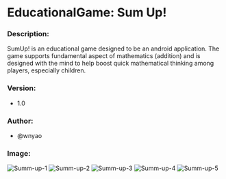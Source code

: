 # EducationalGame: Sum Up!

### Description:
SumUp! is an educational game designed to be an android application. The game supports fundamental aspect of mathematics (addition) and is designed with the mind to help boost quick mathematical thinking among players, especially children. 

### Version:
- 1.0

### Author:
- @wnyao

### Image:
![Summ-up-1](https://github.com/wnyao/cp3406_mobile_computing/blob/master/SampleImages(README)/sum-up-1.png)
![Summ-up-2](https://github.com/wnyao/cp3406_mobile_computing/blob/master/SampleImages(README)/sum-up-2.png)
![Summ-up-3](https://github.com/wnyao/cp3406_mobile_computing/blob/master/SampleImages(README)/sum-up-3.png)
![Summ-up-4](https://github.com/wnyao/cp3406_mobile_computing/blob/master/SampleImages(README)/sum-up-4.png)
![Summ-up-5](https://github.com/wnyao/cp3406_mobile_computing/blob/master/SampleImages(README)/sum-up-5.png)

